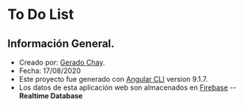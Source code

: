 # To Do List

## Información General.
- Creado por: [Gerado Chay](https://github.com/gerchay).
- Fecha: 17/08/2020
- Este proyecto fue generado con [Angular CLI](https://github.com/angular/angular-cli) version 9.1.7.
- Los datos de esta aplicación web son almacenados en [Firebase](https://firebase.google.com/) -- **Realtime Database**
